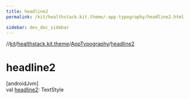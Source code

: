```yaml
---
title: headline2
permalink: /kit/healthstack.kit.theme/-app-typography/headline2.html

sidebar: dev_doc_sidebar
---
```

//[kit](../../../kit.html)/[healthstack.kit.theme](../index.html)/[AppTypography](index.html)/[headline2](headline2.html)



# headline2



[androidJvm]\
val [headline2](headline2.html): TextStyle





